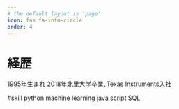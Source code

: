 ```yaml
---
# the default layout is 'page'
icon: fas fa-info-circle
order: 4
---
```


# 経歴
1995年生まれ
2018年北里大学卒業､Texas Instruments入社

#skill
python
machine learning
java script
SQL

